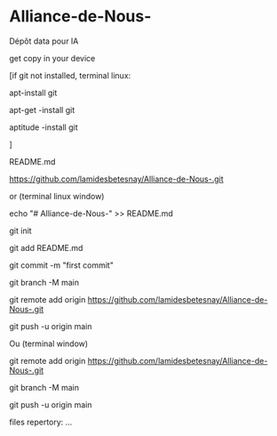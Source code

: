 # Alliance-de-Nous-
Dépôt data pour IA

get copy in your device

[if git not installed,
terminal linux: 

apt-install git

apt-get -install git

aptitude -install git

]

README.md

https://github.com/lamidesbetesnay/Alliance-de-Nous-.git


or (terminal linux window)

echo "# Alliance-de-Nous-" >> README.md

git init

git add README.md

git commit -m "first commit"

git branch -M main

git remote add origin https://github.com/lamidesbetesnay/Alliance-de-Nous-.git

git push -u origin main


Ou (terminal window)

git remote add origin https://github.com/lamidesbetesnay/Alliance-de-Nous-.git

git branch -M main

git push -u origin main


files repertory:
...
